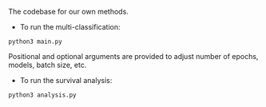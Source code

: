 The codebase for our own methods.
- To run the multi-classification:
```
python3 main.py
```
Positional and optional arguments are provided to adjust number of epochs, models, batch size, etc.
- To run the survival analysis:
```
python3 analysis.py
```